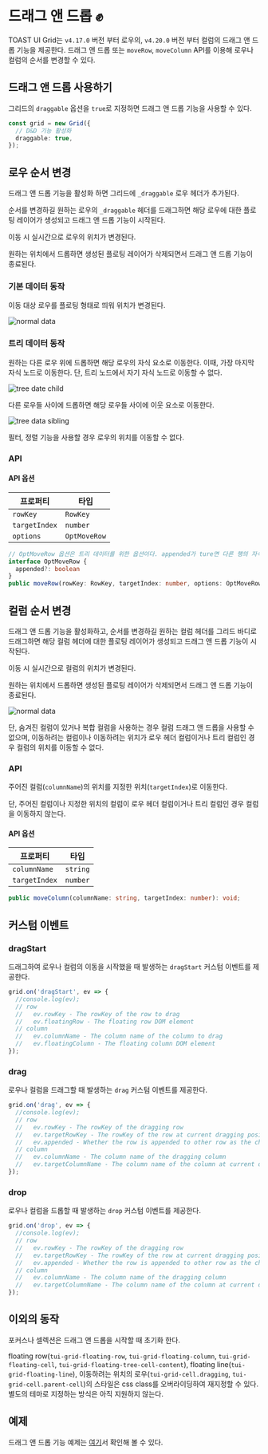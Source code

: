 # 드래그 앤 드롭 ✊

TOAST UI Grid는 `v4.17.0` 버전 부터 로우의, `v4.20.0` 버전 부터 컬럼의 드래그 앤 드롭 기능을 제공한다. 드래그 앤 드롭 또는 `moveRow`, `moveColumn` API를 이용해 로우나 컬럼의 순서를 변경할 수 있다.

## 드래그 앤 드롭 사용하기
그리드의 `draggable` 옵션을 `true`로 지정하면 드래그 앤 드롭 기능을 사용할 수 있다.

```ts
const grid = new Grid({
  // D&D 기능 활성화
  draggable: true,
});
```

## 로우 순서 변경
드래그 앤 드롭 기능을 활성화 하면 그리드에 `_draggable` 로우 헤더가 추가된다. 

순서를 변경하길 원하는 로우의 `_draggable` 헤더를 드래그하면 해당 로우에 대한 플로팅 레이어가 생성되고 드래그 앤 드롭 기능이 시작된다.

이동 시 실시간으로 로우의 위치가 변경된다.

원하는 위치에서 드롭하면 생성된 플로팅 레이어가 삭제되면서 드래그 앤 드롭 기능이 종료된다.

### 기본 데이터 동작
이동 대상 로우를 플로팅 형태로 띄워 위치가 변경된다. 

![normal data](https://user-images.githubusercontent.com/37766175/116191858-fd6a3c00-a767-11eb-81bb-3c809800eb88.gif)


### 트리 데이터 동작
원하는 다른 로우 위에 드롭하면 해당 로우의 자식 요소로 이동한다. 이때, 가장 마지막 자식 노드로 이동한다.
단, 트리 노드에서 자기 자식 노드로 이동할 수 없다.

![tree date child](https://user-images.githubusercontent.com/41339744/142822696-66a47f32-5e61-4eab-b6f6-77bf6f94cd43.gif)

다른 로우들 사이에 드롭하면 해당 로우들 사이에 이웃 요소로 이동한다.

![tree data sibling](https://user-images.githubusercontent.com/41339744/142822565-9f448cfc-2590-4b45-b833-afc8bbc1f7a6.gif)

필터, 정렬 기능을 사용할 경우 로우의 위치를 이동할 수 없다.

### API

#### API 옵션
| 프로퍼티 | 타입 |
| --- | --- |
| `rowKey` | `RowKey` |
| `targetIndex` | `number` |
| `options` | `OptMoveRow` |

```ts
// OptMoveRow 옵션은 트리 데이터를 위한 옵션이다. appended가 ture면 다른 행의 자식 행으로 이동한다.
interface OptMoveRow {
  appended?: boolean
}
public moveRow(rowKey: RowKey, targetIndex: number, options: OptMoveRow): void;
```

## 컬럼 순서 변경
드래그 앤 드롭 기능을 활성화하고, 순서를 변경하길 원하는 컬럼 헤더를 그리드 바디로 드래그하면 해당 컬럼 헤더에 대한 플로팅 레이어가 생성되고 드래그 앤 드롭 기능이 시작된다.

이동 시 실시간으로 컬럼의 위치가 변경된다.

원하는 위치에서 드롭하면 생성된 플로팅 레이어가 삭제되면서 드래그 앤 드롭 기능이 종료된다.

![normal data](https://user-images.githubusercontent.com/41339744/142585990-a7a6c920-5348-4b98-9206-f825ce91448c.gif)

단, 숨겨진 컬럼이 있거나 복합 컬럼을 사용하는 경우 컬럼 드래그 앤 드롭을 사용할 수 없으며, 이동하려는 컬럼이나 이동하려는 위치가 로우 헤더 컬럼이거나 트리 컬럼인 경우 컬럼의 위치를 이동할 수 없다.

### API

주어진 컬럼(`columnName`)의 위치를 지정한 위치(`targetIndex`)로 이동한다.

단, 주어진 컬럼이나 지정한 위치의 컬럼이 로우 헤더 컬럼이거나 트리 컬럼인 경우 컬럼을 이동하지 않는다.

#### API 옵션
| 프로퍼티 | 타입 |
| --- | --- |
| `columnName` | `string` |
| `targetIndex` | `number` |

```ts
public moveColumn(columnName: string, targetIndex: number): void;
```

## 커스텀 이벤트

### dragStart
드래그하여 로우나 컬럼의 이동을 시작했을 때 발생하는 `dragStart` 커스텀 이벤트를 제공한다.

```ts
grid.on('dragStart', ev => {
  //console.log(ev);
  // row
  //   ev.rowKey - The rowKey of the row to drag
  //   ev.floatingRow - The floating row DOM element
  // column
  //   ev.columnName - The column name of the column to drag
  //   ev.floatingColumn - The floating column DOM element
});
```

### drag
로우나 컬럼을 드래그할 때 발생하는 `drag` 커스텀 이벤트를 제공한다.

```ts
grid.on('drag', ev => {
  //console.log(ev);
  // row
  //   ev.rowKey - The rowKey of the dragging row
  //   ev.targetRowKey - The rowKey of the row at current dragging position
  //   ev.appended - Whether the row is appended to other row as the child in tree data.
  // column
  //   ev.columnName - The column name of the dragging column
  //   ev.targetColumnName - The column name of the column at current dragging position
});
```

### drop
로우나 컬럼을 드롭할 때 발생하는 `drop` 커스텀 이벤트를 제공한다.

```ts
grid.on('drop', ev => {
  //console.log(ev);
  // row
  //   ev.rowKey - The rowKey of the dragging row
  //   ev.targetRowKey - The rowKey of the row at current dragging position
  //   ev.appended - Whether the row is appended to other row as the child in tree data.
  // column
  //   ev.columnName - The column name of the dragging column
  //   ev.targetColumnName - The column name of the column at current dragging position
});
```

## 이외의 동작
포커스나 셀렉션은 드래그 앤 드롭을 시작할 때 초기화 한다.

floating row(`tui-grid-floating-row`, `tui-grid-floating-column`, `tui-grid-floating-cell`, `tui-grid-floating-tree-cell-content`), floating line(`tui-grid-floating-line`), 이동하려는 위치의 로우(`tui-grid-cell.dragging`, `tui-grid-cell.parent-cell`)의 스타일은 css class를 오버라이딩하여 재지정할 수 있다. 별도의 테마로 지정하는 방식은 아직 지원하지 않는다.

## 예제

드래그 앤 드롭 기능 예제는 [여기](http://nhn.github.io/tui.grid/latest/tutorial-example28-drag-and-drop)서 확인해 볼 수 있다.
